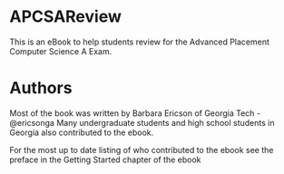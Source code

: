 # APCSAReview
This is an eBook to help students review for the Advanced Placement Computer Science A Exam.

# Authors
Most of the book was written by Barbara Ericson of Georgia Tech - @ericsonga
Many undergraduate students and high school students in Georgia also contributed to the ebook.

For the most up to date listing of who contributed to the ebook see the preface in the Getting Started chapter of the ebook

